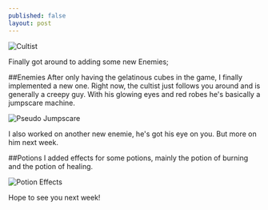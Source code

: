 ```yaml
---
published: false
layout: post
---
```




![Cultist](http://i.imgur.com/hh5jbrI.gif)

Finally got around to adding some new Enemies;

<!--excerpt-->

##Enemies
After only having the gelatinous cubes in the game, I finally implemented a new one. Right now, the cultist just follows you around and is generally a creepy guy. With his glowing eyes and red robes he's basically a jumpscare machine.

![Pseudo Jumpscare](http://i.imgur.com/POTPEyk.gif)

I also worked on another new enemie, he's got his eye on you. But more on him next week.

##Potions
I added effects for some potions, mainly the potion of burning and the potion of healing.

![Potion Effects](http://i.imgur.com/LrS498l.gif)

Hope to see you next week!
